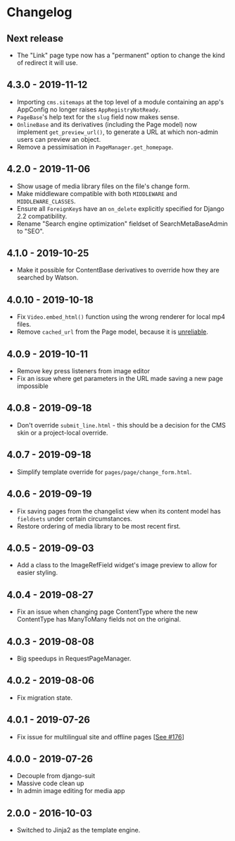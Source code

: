 # Changelog

## Next release
* The "Link" page type now has a "permanent" option to change the kind of redirect it will use.

## 4.3.0 - 2019-11-12
* Importing `cms.sitemaps` at the top level of a module containing an app's AppConfig no longer raises `AppRegistryNotReady`.
* `PageBase`'s help text for the `slug` field now makes sense.
* `OnlineBase` and its derivatives (including the Page model) now implement `get_preview_url()`, to generate a URL at which non-admin users can preview an object.
* Remove a pessimisation in `PageManager.get_homepage`.

## 4.2.0 - 2019-11-06
* Show usage of media library files on the file's change form.
* Make middleware compatible with both `MIDDLEWARE` and `MIDDLEWARE_CLASSES`.
* Ensure all `ForeignKey`s have an `on_delete` explicitly specified for Django 2.2 compatibility.
* Rename "Search engine optimization" fieldset of SearchMetaBaseAdmin to "SEO".

## 4.1.0 - 2019-10-25
* Make it possible for ContentBase derivatives to override how they are searched by Watson.

## 4.0.10 - 2019-10-18
* Fix `Video.embed_html()` function using the wrong renderer for local mp4 files.
* Remove `cached_url` from the Page model, because it is [unreliable](https://github.com/onespacemedia/cms/pull/181).

## 4.0.9 - 2019-10-11

* Remove key press listeners from image editor
* Fix an issue where get parameters in the URL made saving a new page impossible

## 4.0.8 - 2019-09-18

* Don't override `submit_line.html` - this should be a decision for the CMS skin or a project-local override.

## 4.0.7 - 2019-09-18

* Simplify template override for `pages/page/change_form.html`.

## 4.0.6 - 2019-09-19

* Fix saving pages from the changelist view when its content model has `fieldsets` under certain circumstances.
* Restore ordering of media library to be most recent first.

## 4.0.5 - 2019-09-03

* Add a class to the ImageRefField widget's image preview to allow for easier styling.

## 4.0.4 - 2019-08-27

* Fix an issue when changing page ContentType where the new ContentType has ManyToMany fields not on the original.

## 4.0.3 - 2019-08-08

* Big speedups in RequestPageManager.

## 4.0.2 - 2019-08-06

* Fix migration state.

## 4.0.1 - 2019-07-26

* Fix issue for multilingual site and offline pages [[See #176](https://github.com/onespacemedia/cms/pull/176/files)]

## 4.0.0 - 2019-07-26

* Decouple from django-suit
* Massive code clean up
* In admin image editing for media app

## 2.0.0 - 2016-10-03

* Switched to Jinja2 as the template engine.

